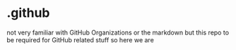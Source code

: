 # .github
not very familiar with GitHub Organizations or the markdown but this repo to be required for GitHub related stuff so here we are
